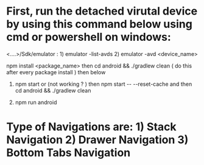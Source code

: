 # First, run the detached virutal device by using this command below using cmd or powershell on windows:
<....>/Sdk/emulator : 1) emulator -list-avds 2) emulator -avd <device_name>


npm install <package_name> then cd android && ./gradlew clean ( do this after every package install ) then below

1. npm start or (not working ? ) then npm start -- --reset-cache and then cd android && ./gradlew clean


2. npm run android 


# Type of Navigations are: 1) Stack Navigation  2) Drawer Navigation 3) Bottom Tabs Navigation